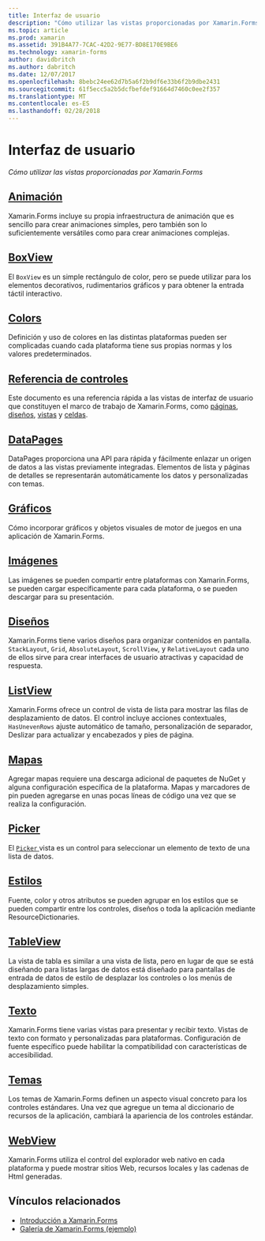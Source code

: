 ```yaml
---
title: Interfaz de usuario
description: "Cómo utilizar las vistas proporcionadas por Xamarin.Forms"
ms.topic: article
ms.prod: xamarin
ms.assetid: 391B4A77-7CAC-42D2-9E77-BD8E170E9BE6
ms.technology: xamarin-forms
author: davidbritch
ms.author: dabritch
ms.date: 12/07/2017
ms.openlocfilehash: 8bebc24ee62d7b5a6f2b9df6e33b6f2b9dbe2431
ms.sourcegitcommit: 61f5ecc5a2b5dcfbefdef91664d7460c0ee2f357
ms.translationtype: MT
ms.contentlocale: es-ES
ms.lasthandoff: 02/28/2018
---
```

# <a name="user-interface"></a>Interfaz de usuario

_Cómo utilizar las vistas proporcionadas por Xamarin.Forms_

## <a name="animationanimationindexmd"></a>[Animación](animation/index.md)

Xamarin.Forms incluye su propia infraestructura de animación que es sencillo para crear animaciones simples, pero también son lo suficientemente versátiles como para crear animaciones complejas.

## <a name="boxviewboxviewmd"></a>[BoxView](boxview.md)

El `BoxView` es un simple rectángulo de color, pero se puede utilizar para los elementos decorativos, rudimentarios gráficos y para obtener la entrada táctil interactivo.

## <a name="colorscolorsmd"></a>[Colors](colors.md)

Definición y uso de colores en las distintas plataformas pueden ser complicadas cuando cada plataforma tiene sus propias normas y los valores predeterminados.

## <a name="controls-referencecontrolsindexmd"></a>[Referencia de controles](controls/index.md)

Este documento es una referencia rápida a las vistas de interfaz de usuario que constituyen el marco de trabajo de Xamarin.Forms, como [páginas](~/xamarin-forms/user-interface/controls/pages.md), [diseños](~/xamarin-forms/user-interface/controls/layouts.md), [vistas](~/xamarin-forms/user-interface/controls/views.md) y [celdas](~/xamarin-forms/user-interface/controls/cells.md).

## <a name="datapagesdatapagesindexmd"></a>[DataPages](datapages/index.md)

DataPages proporciona una API para rápida y fácilmente enlazar un origen de datos a las vistas previamente integradas. Elementos de lista y páginas de detalles se representarán automáticamente los datos y personalizadas con temas.

## <a name="graphicsgraphicsindexmd"></a>[Gráficos](graphics/index.md)

Cómo incorporar gráficos y objetos visuales de motor de juegos en una aplicación de Xamarin.Forms.

## <a name="imagesimagesmd"></a>[Imágenes](images.md)

Las imágenes se pueden compartir entre plataformas con Xamarin.Forms, se pueden cargar específicamente para cada plataforma, o se pueden descargar para su presentación.

## <a name="layoutslayoutsindexmd"></a>[Diseños](layouts/index.md)

Xamarin.Forms tiene varios diseños para organizar contenidos en pantalla. `StackLayout`, `Grid`, `AbsoluteLayout`, `ScrollView`, y `RelativeLayout` cada uno de ellos sirve para crear interfaces de usuario atractivas y capacidad de respuesta.

## <a name="listviewlistviewindexmd"></a>[ListView](listview/index.md)

Xamarin.Forms ofrece un control de vista de lista para mostrar las filas de desplazamiento de datos. El control incluye acciones contextuales, `HasUnevenRows` ajuste automático de tamaño, personalización de separador, Deslizar para actualizar y encabezados y pies de página.

## <a name="mapsmapmd"></a>[Mapas](map.md)

Agregar mapas requiere una descarga adicional de paquetes de NuGet y alguna configuración específica de la plataforma. Mapas y marcadores de pin pueden agregarse en unas pocas líneas de código una vez que se realiza la configuración.

## <a name="pickerpickerindexmd"></a>[Picker](picker/index.md)

El [ `Picker` ](https://developer.xamarin.com/api/type/Xamarin.Forms.Picker/) vista es un control para seleccionar un elemento de texto de una lista de datos.

## <a name="stylesstylesindexmd"></a>[Estilos](styles/index.md)

Fuente, color y otros atributos se pueden agrupar en los estilos que se pueden compartir entre los controles, diseños o toda la aplicación mediante ResourceDictionaries.

## <a name="tableviewtableviewmd"></a>[TableView](tableview.md)

La vista de tabla es similar a una vista de lista, pero en lugar de que se está diseñando para listas largas de datos está diseñado para pantallas de entrada de datos de estilo de desplazar los controles o los menús de desplazamiento simples.

## <a name="texttextindexmd"></a>[Texto](text/index.md)

Xamarin.Forms tiene varias vistas para presentar y recibir texto. Vistas de texto con formato y personalizadas para plataformas. Configuración de fuente específico puede habilitar la compatibilidad con características de accesibilidad.

## <a name="themesthemesindexmd"></a>[Temas](themes/index.md)

Los temas de Xamarin.Forms definen un aspecto visual concreto para los controles estándares. Una vez que agregue un tema al diccionario de recursos de la aplicación, cambiará la apariencia de los controles estándar.

## <a name="webviewwebviewmd"></a>[WebView](webview.md)

Xamarin.Forms utiliza el control del explorador web nativo en cada plataforma y puede mostrar sitios Web, recursos locales y las cadenas de Html generadas.


## <a name="related-links"></a>Vínculos relacionados

- [Introducción a Xamarin.Forms](~/xamarin-forms/get-started/introduction-to-xamarin-forms.md)
- [Galería de Xamarin.Forms (ejemplo)](https://developer.xamarin.com/samples/FormsGallery/)
